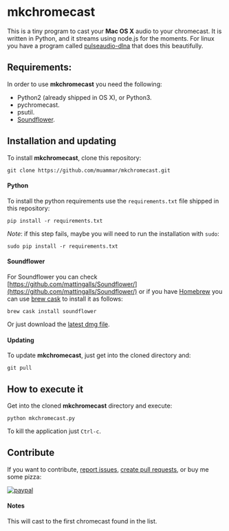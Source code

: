 mkchromecast
============

This is a tiny program to cast your **Mac OS X** audio to your chromecast. It is
written in Python, and it streams using node.js for the moments. For linux you
have a program called
[pulseaudio-dlna](https://github.com/masmu/pulseaudio-dlna) that does this
beautifully.

## Requirements:

In order to use **mkchromecast** you need the following:

* Python2 (already shipped in OS X), or Python3.
* pychromecast.
* psutil.
* [Soundflower](https://github.com/mattingalls/Soundflower/).


## Installation and updating

To install **mkchromecast**, clone this repository:

```
git clone https://github.com/muammar/mkchromecast.git
```

#### Python

To install the python requirements use the `requirements.txt` file shipped in
this repository:

```
pip install -r requirements.txt
```

_Note_: if this step fails, maybe you will need to run the installation with
`sudo`:

```
sudo pip install -r requirements.txt
```

#### Soundflower

For Soundflower you can check
[https://github.com/mattingalls/Soundflower/](https://github.com/mattingalls/Soundflower/)
or if you have [Homebrew](http://brew.sh/) you can use [brew
cask](https://caskroom.github.io/) to install it as follows:

```
brew cask install soundflower
```

Or just download the [latest dmg
file](https://github.com/mattingalls/Soundflower/releases).

#### Updating

To update **mkchromecast**, just get into the cloned directory and:

```
git pull
```

## How to execute it

Get into the cloned **mkchromecast** directory and execute:

```
python mkchromecast.py
```

To kill the application just `Ctrl-c`.

## Contribute

If you want to contribute, [report
issues](https://github.com/muammar/mkchromecast/issues), [create pull
requests](https://github.com/muammar/mkchromecast/pulls), or buy me some
pizza:

[![paypal](https://www.paypalobjects.com/en_US/i/btn/btn_donateCC_LG.gif)](https://www.paypal.com/cgi-bin/webscr?cmd=_s-xclick&hosted_button_id=JQGD4UXPBS96U)

#### Notes

This will cast to the first chromecast found in the list.
